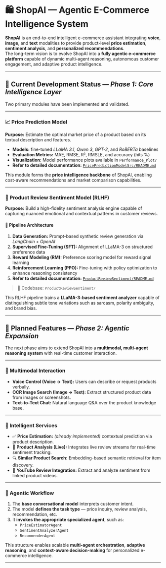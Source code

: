 # 🛍️ ShopAI — Agentic E-Commerce Intelligence System

**ShopAI** is an end-to-end intelligent e-commerce assistant integrating **voice**, **image**, and **text** modalities to provide product-level **price estimation**, **sentiment analysis**, and **personalized recommendations**.  
The long-term vision is to evolve ShopAI into a **fully agentic e-commerce platform** capable of dynamic multi-agent reasoning, autonomous customer engagement, and adaptive product intelligence.

---

## 🚀 Current Development Status — *Phase 1: Core Intelligence Layer*

Two primary modules have been implemented and validated.

---

### 📈 Price Prediction Model

**Purpose:** Estimate the optimal market price of a product based on its textual description and features.

- **Models:** fine-tuned *LLaMA 3.1*, *Qwen 3*, *GPT-2*, and *RoBERTa* baselines  
- **Evaluation Metrics:** MAE, RMSE, R², RMSLE, and accuracy (hits %)  
- **Visualization:** Model performance plots available in `Performance_Plot/`  
- **Refer to detailed documentation:** [`PricePredictionModelSrc/README.md`](./PricePredictionModelSrc/README.md)

This module forms the **price intelligence backbone** of ShopAI, enabling cost-aware recommendations and market comparison capabilities.

---

### 🧠 Product Review Sentiment Model (RLHF)

**Purpose:** Build a high-fidelity sentiment analysis engine capable of capturing nuanced emotional and contextual patterns in customer reviews.

#### 🔬 Pipeline Architecture
1. **Data Generation:** Prompt-based synthetic review generation via *LangChain + OpenAI*  
2. **Supervised Fine-Tuning (SFT):** Alignment of LLaMA-3 on structured preference data  
3. **Reward Modeling (RM):** Preference scoring model for reward signal learning  
4. **Reinforcement Learning (PPO):** Fine-tuning with policy optimization to enhance reasoning consistency  
5. **Refer to detailed documentation:** [`ProductReviewSentiment/README.md`](./ProductReviewSentiment/README.md)

> 📂 Codebase: `ProductReviewSentiment/`

This RLHF pipeline trains a **LLaMA-3-based sentiment analyzer** capable of distinguishing subtle tone variations such as sarcasm, polarity ambiguity, and brand bias.

---

## 🧩 Planned Features — *Phase 2: Agentic Expansion*

The next phase aims to extend ShopAI into a **multimodal, multi-agent reasoning system** with real-time customer interaction.

---

### 🔹 Multimodal Interaction
- **Voice Control (Voice → Text):** Users can describe or request products verbally.  
- **OCR Image Search (Image → Text):** Extract structured product data from images or screenshots.  
- **Text-to-Text Chat:** Natural language Q&A over the product knowledge base.

---

### 🔹 Intelligent Services
- ✅ **Price Estimation:** *(already implemented)* contextual prediction via product description.  
- 🔄 **Product Analysis (Live):** Integrates live review streams for real-time sentiment tracking.  
- 🔍 **Similar Product Search:** Embedding-based semantic retrieval for item discovery.  
- 🎥 **YouTube Review Integration:** Extract and analyze sentiment from linked product videos.

---

### 🔹 Agentic Workflow
1. The **base conversational model** interprets customer intent.  
2. The model **defines the task type** — price inquiry, review analysis, recommendation, etc.  
3. It **invokes the appropriate specialized agent**, such as:
   - `PriceEstimatorAgent`
   - `SentimentAnalyzerAgent`
   - `RecommenderAgent`

This structure enables scalable **multi-agent orchestration**, **adaptive reasoning**, and **context-aware decision-making** for personalized e-commerce intelligence.

---
